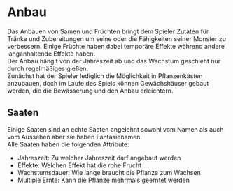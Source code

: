 # Anbau
Das Anbauen von Samen und Früchten bringt dem Spieler Zutaten für Tränke und Zubereitungen um seine oder die Fähigkeiten seiner Monster zu verbessern. Einige Früchte haben dabei temporäre Effekte während andere langanhaltende Effekte haben.  
Der Anbau hänglt von der Jahreszeit ab und das Wachstum geschieht nur durch regelmäßiges gießen.  
Zunächst hat der Spieler lediglich die Möglichkeit in Pflanzenkästen anzubauen, doch im Laufe des Spiels können Gewächshäuser gebaut werden, die die Bewässerung und den Anbau erleichtern.

## Saaten
Einige Saaten sind an echte Saaten angelehnt sowohl vom Namen als auch vom Aussehen aber sie haben Fantasienamen.  
Alle Saaten haben die folgenden Attribute:
- Jahreszeit: Zu welcher Jahreszeit darf angebaut werden
- Effekte: Welchen Effekt hat die rohe Frucht
- Wachstumsdauer: Wie lange braucht die Pflanze zum Wachsen
- Multiple Ernte: Kann die Pflanze mehrmals geerntet werden